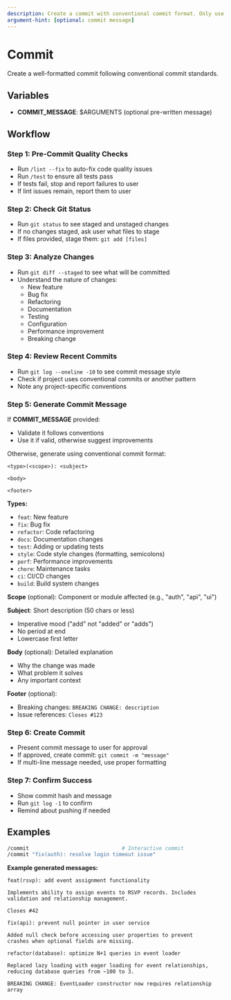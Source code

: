 ```yaml
---
description: Create a commit with conventional commit format. Only use this if the user specifically asks for it.
argument-hint: [optional: commit message]
---
```


# Commit

Create a well-formatted commit following conventional commit standards.

## Variables

- **COMMIT_MESSAGE**: $ARGUMENTS (optional pre-written message)

## Workflow

### Step 1: Pre-Commit Quality Checks
- Run `/lint --fix` to auto-fix code quality issues
- Run `/test` to ensure all tests pass
- If tests fail, stop and report failures to user
- If lint issues remain, report them to user

### Step 2: Check Git Status
- Run `git status` to see staged and unstaged changes
- If no changes staged, ask user what files to stage
- If files provided, stage them: `git add [files]`

### Step 3: Analyze Changes
- Run `git diff --staged` to see what will be committed
- Understand the nature of changes:
  - New feature
  - Bug fix
  - Refactoring
  - Documentation
  - Testing
  - Configuration
  - Performance improvement
  - Breaking change

### Step 4: Review Recent Commits
- Run `git log --oneline -10` to see commit message style
- Check if project uses conventional commits or another pattern
- Note any project-specific conventions

### Step 5: Generate Commit Message

If **COMMIT_MESSAGE** provided:
- Validate it follows conventions
- Use it if valid, otherwise suggest improvements

Otherwise, generate using conventional commit format:

```
<type>(<scope>): <subject>

<body>

<footer>
```

**Types:**
- `feat`: New feature
- `fix`: Bug fix
- `refactor`: Code refactoring
- `docs`: Documentation changes
- `test`: Adding or updating tests
- `style`: Code style changes (formatting, semicolons)
- `perf`: Performance improvements
- `chore`: Maintenance tasks
- `ci`: CI/CD changes
- `build`: Build system changes

**Scope** (optional): Component or module affected (e.g., "auth", "api", "ui")

**Subject**: Short description (50 chars or less)
- Imperative mood ("add" not "added" or "adds")
- No period at end
- Lowercase first letter

**Body** (optional): Detailed explanation
- Why the change was made
- What problem it solves
- Any important context

**Footer** (optional):
- Breaking changes: `BREAKING CHANGE: description`
- Issue references: `Closes #123`

### Step 6: Create Commit
- Present commit message to user for approval
- If approved, create commit: `git commit -m "message"`
- If multi-line message needed, use proper formatting

### Step 7: Confirm Success
- Show commit hash and message
- Run `git log -1` to confirm
- Remind about pushing if needed

## Examples

```bash
/commit                              # Interactive commit
/commit "fix(auth): resolve login timeout issue"
```

**Example generated messages:**

```
feat(rsvp): add event assignment functionality

Implements ability to assign events to RSVP records. Includes
validation and relationship management.

Closes #42
```

```
fix(api): prevent null pointer in user service

Added null check before accessing user properties to prevent
crashes when optional fields are missing.
```

```
refactor(database): optimize N+1 queries in event loader

Replaced lazy loading with eager loading for event relationships,
reducing database queries from ~100 to 3.

BREAKING CHANGE: EventLoader constructor now requires relationship array
```
